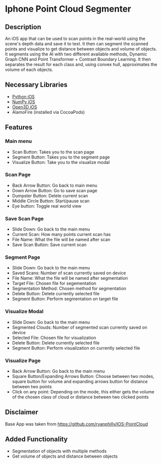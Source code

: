 # Iphone Point Cloud Segmenter

## Description
An iOS app that can be used to scan points in the real-world using the scene's depth data and save it to text. It then can segment the scanned points and visualize to get distance between objects and volume of objects. It segments using the AI with two different available methods, Dynamic Graph CNN and Point Transformer + Contrast Boundary Learning. It then separates the result for each class and, using convex hull, approximates the volume of each objects.

## Necessary Libraries
- [Python iOS](https://github.com/kewlbear/Python-iOS)
- [NumPy iOS](https://github.com/kewlbear/NumPy-iOS)
- [Open3D iOS](https://github.com/kewlbear/Open3D-iOS)
- AlamoFire (installed via CocoaPods)

## Features
### Main menu
- Scan Button: Takes you to the scan page
- Segment Button: Takes you to the segment page
- Visualize Button: Take you to the visualize modal

### Scan Page
- Back Arrow Button: Go back to main menu
- Down Arrow Button: Go to save scan page
- Dumpster Button: Delete current scan
- Middle Circle Button: Start/pause scan
- Eye button: Toggle real world view

### Save Scan Page
- Slide Down: Go back to the main menu
- Current Scan: How many points current scan has
- File Name: What the file will be named after scan
- Save Scan Button: Save current scan

### Segment Page
- Slide Down: Go back to the main menu
- Saved Scans: Number of scan currently saved on device
- File Name: What the file will be named after segmentation
- Target File: Chosen file for segementation
- Segmentation Method: Chosen method for segmentation
- Delete Button: Delete currently selected file
- Segment Button: Perform segmentation on target file

### Visualize Modal
- Slide Down: Go back to the main menu
- Segmented Clouds: Number of segmented scan currently saved on device
- Selected File: Chosen file for visualization
- Delete Button: Delete currently selected file
- Segment Button: Perform visualization on currently selected file

### Visualize Page
- Back Arrow Button: Go back to the main menu
- Square Button/Expanding Arrows Button: Choose between two modes, square button for volume and expanding arrows button for distance between two points
- Click on any point: Depending on the mode, this either gets the volume of the chosen class of cloud or distance between two clicked points

## Disclaimer
Base App was taken from https://github.com/ryanphilly/IOS-PointCloud

## Added Functionality
 - Segmentation of objects with multiple methods
 - Get volume of objects and distance between objects
